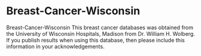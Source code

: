 # Breast-Cancer-Wisconsin
Breast-Cancer-Wisconsin
This breast cancer databases was obtained from the University of Wisconsin Hospitals, Madison from Dr. William H. Wolberg. If you publish results when using this database, then please include this information in your acknowledgements.
